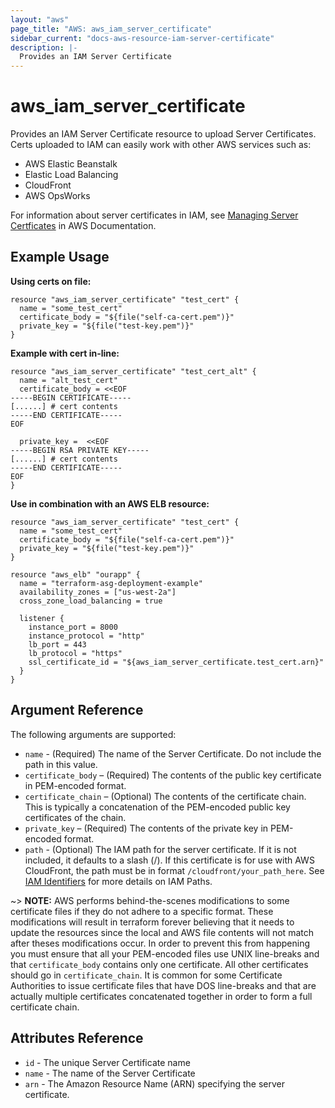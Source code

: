 ```yaml
---
layout: "aws"
page_title: "AWS: aws_iam_server_certificate"
sidebar_current: "docs-aws-resource-iam-server-certificate"
description: |-
  Provides an IAM Server Certificate
---
```


# aws\_iam\_server\_certificate

Provides an IAM Server Certificate resource to upload Server Certificates.
Certs uploaded to IAM can easily work with other AWS services such as:

- AWS Elastic Beanstalk
- Elastic Load Balancing
- CloudFront
- AWS OpsWorks

For information about server certificates in IAM, see [Managing Server
Certficates][2] in AWS Documentation.

## Example Usage

**Using certs on file:**

```
resource "aws_iam_server_certificate" "test_cert" {
  name = "some_test_cert"
  certificate_body = "${file("self-ca-cert.pem")}"
  private_key = "${file("test-key.pem")}"
}
```

**Example with cert in-line:**

```
resource "aws_iam_server_certificate" "test_cert_alt" {
  name = "alt_test_cert"
  certificate_body = <<EOF
-----BEGIN CERTIFICATE-----
[......] # cert contents
-----END CERTIFICATE-----
EOF

  private_key =  <<EOF
-----BEGIN RSA PRIVATE KEY-----
[......] # cert contents
-----END CERTIFICATE-----
EOF
}
```

**Use in combination with an AWS ELB resource:**

```
resource "aws_iam_server_certificate" "test_cert" {
  name = "some_test_cert"
  certificate_body = "${file("self-ca-cert.pem")}"
  private_key = "${file("test-key.pem")}"
}

resource "aws_elb" "ourapp" {
  name = "terraform-asg-deployment-example"
  availability_zones = ["us-west-2a"]
  cross_zone_load_balancing = true

  listener {
    instance_port = 8000
    instance_protocol = "http"
    lb_port = 443
    lb_protocol = "https"
    ssl_certificate_id = "${aws_iam_server_certificate.test_cert.arn}"
  }
}
```

## Argument Reference

The following arguments are supported:

* `name` - (Required) The name of the Server Certificate. Do not include the 
  path in this value.
* `certificate_body` – (Required) The contents of the public key certificate in 
  PEM-encoded format.
* `certificate_chain` – (Optional) The contents of the certificate chain. 
  This is typically a concatenation of the PEM-encoded public key certificates 
  of the chain. 
* `private_key` – (Required) The contents of the private key in PEM-encoded format.
* `path` - (Optional) The IAM path for the server certificate.  If it is not 
    included, it defaults to a slash (/). If this certificate is for use with
    AWS CloudFront, the path must be in format `/cloudfront/your_path_here`.
    See [IAM Identifiers][1] for more details on IAM Paths.

~> **NOTE:** AWS performs behind-the-scenes modifications to some certificate files if they do not adhere to a specific format. These modifications will result in terraform forever believing that it needs to update the resources since the local and AWS file contents will not match after theses modifications occur. In order to prevent this from happening you must ensure that all your PEM-encoded files use UNIX line-breaks and that `certificate_body` contains only one certificate. All other certificates should go in `certificate_chain`. It is common for some Certificate Authorities to issue certificate files that have DOS line-breaks and that are actually multiple certificates concatenated together in order to form a full certificate chain.

## Attributes Reference

* `id` - The unique Server Certificate name
* `name` - The name of the Server Certificate
* `arn` - The Amazon Resource Name (ARN) specifying the server certificate.


[1]: https://docs.aws.amazon.com/IAM/latest/UserGuide/Using_Identifiers.html
[2]: https://docs.aws.amazon.com/IAM/latest/UserGuide/ManagingServerCerts.html
